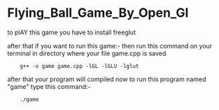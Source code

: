 # Flying_Ball_Game_By_Open_Gl


to plAY this game you have to install freeglut 

after that if you want to run this game:-
        then run this command on your terminal in directory where your file game.cpp is saved

        g++ -o game game.cpp -lGL -lGLU -lglut

after that your program will compiled now to run this program named "game" type this command:-

        ./game
